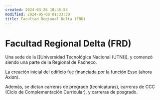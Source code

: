 ```yaml
---
created: 2024-03-26 18:45:53
modified: 2024-05-08 01:33:30
title: Facultad Regional Delta (FRD)
---
```


# Facultad Regional Delta (FRD)

Una sede de la [[Universidad Tecnológica Nacional (UTN)]], y comenzó siendo una parte de la Regional de Pacheco.

La creación inicial del edificio fue financiada por la función Esso (ahora Axion).

Además, se dictan carreras de pregrado (tecnicaturas), carreras de CCC (Ciclo de Complementación Curricular), y carreras de posgrado.

